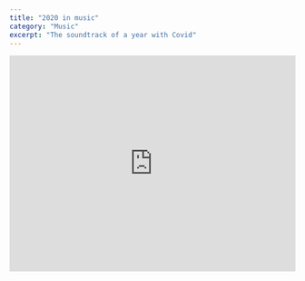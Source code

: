 ```yaml
---
title: "2020 in music"
category: "Music"
excerpt: "The soundtrack of a year with Covid"
---
```

<iframe src="https://open.spotify.com/embed/playlist/7J6mEsVktt27v2VV85hrMt?theme=0" width="100%" height="380" frameBorder="0" allowtransparency="true" allow="encrypted-media"></iframe>